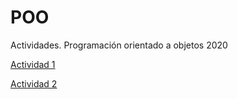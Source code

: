 # POO
Actividades. Programación orientado a objetos 2020

[Actividad 1](./Setup/README.md)

[Actividad 2](./Pelicula/Pelicula.cs)